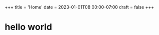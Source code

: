 +++
title = 'Home'
date = 2023-01-01T08:00:00-07:00
draft = false
+++

<!-- Laborum voluptate pariatur ex culpa magna nostrud est incididunt fugiat
pariatur do dolor ipsum enim. Consequat tempor do dolor eu. Non id id anim anim
excepteur excepteur pariatur nostrud qui irure ullamco. -->
# hello world